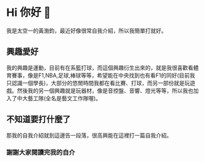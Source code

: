 # Hi 你好 👋

我是太空一的黃渤鈞，最近好像很常自我介紹，所以我簡單打就好。

## 興趣愛好

我的興趣是運動，目前有在系籃打球，而這個興趣衍生出來的，就是我很喜歡看體育賽事，像是F1,NBA,足球,棒球等等，希望能在中央找到也有看F1的同好(目前我只認識一個學長)，大部分的悠閒時間我都在看比賽、打球，而另一部份就是玩遊戲。然後我的另一個興趣就是玩器材，像是音控盤、音響、燈光等等，所以我也加入了中大藝工隊(全名是藝文工作隊喔)。

## 不知道要打什麼了
那我的自我介紹就到這邊告一段落，很高興能在這裡打一篇自我介紹。

### 謝謝大家閱讀完我的自介
<!--
**111607004/111607004** is a ✨ _special_ ✨ repository because its `README.md` (this file) appears on your GitHub profile.

Here are some ideas to get you started:

- 🔭 I’m currently working on ...
- 🌱 I’m currently learning ...
- 👯 I’m looking to collaborate on ...
- 🤔 I’m looking for help with ...
- 💬 Ask me about ...
- 📫 How to reach me: ...
- 😄 Pronouns: ...
- ⚡ Fun fact: ...
-->
